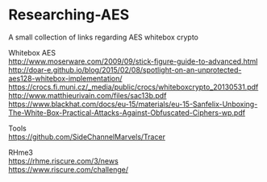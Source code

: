# Researching-AES
A small collection of links regarding AES whitebox crypto<br>

Whitebox AES<br>
http://www.moserware.com/2009/09/stick-figure-guide-to-advanced.html<br>
http://doar-e.github.io/blog/2015/02/08/spotlight-on-an-unprotected-aes128-whitebox-implementation/<br>
https://crocs.fi.muni.cz/_media/public/crocs/whiteboxcrypto_20130531.pdf<br>
http://www.matthieurivain.com/files/sac13b.pdf<br>
https://www.blackhat.com/docs/eu-15/materials/eu-15-Sanfelix-Unboxing-The-White-Box-Practical-Attacks-Against-Obfuscated-Ciphers-wp.pdf<br>

Tools<br>
https://github.com/SideChannelMarvels/Tracer<br>

RHme3<br>
https://rhme.riscure.com/3/news<br>
https://www.riscure.com/challenge/<br>

